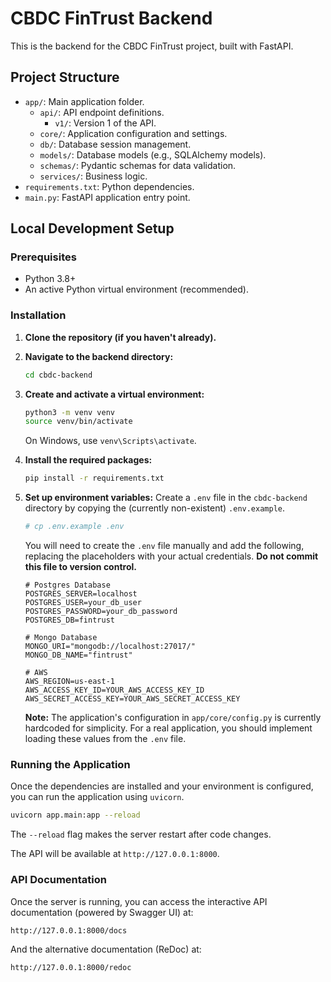 # CBDC FinTrust Backend

This is the backend for the CBDC FinTrust project, built with FastAPI.

## Project Structure

- `app/`: Main application folder.
  - `api/`: API endpoint definitions.
    - `v1/`: Version 1 of the API.
  - `core/`: Application configuration and settings.
  - `db/`: Database session management.
  - `models/`: Database models (e.g., SQLAlchemy models).
  - `schemas/`: Pydantic schemas for data validation.
  - `services/`: Business logic.
- `requirements.txt`: Python dependencies.
- `main.py`: FastAPI application entry point.

## Local Development Setup

### Prerequisites

- Python 3.8+
- An active Python virtual environment (recommended).

### Installation

1.  **Clone the repository (if you haven't already).**

2.  **Navigate to the backend directory:**
    ```sh
    cd cbdc-backend
    ```

3.  **Create and activate a virtual environment:**
    ```sh
    python3 -m venv venv
    source venv/bin/activate
    ```
    On Windows, use `venv\Scripts\activate`.

4.  **Install the required packages:**
    ```sh
    pip install -r requirements.txt
    ```

5.  **Set up environment variables:**
    Create a `.env` file in the `cbdc-backend` directory by copying the (currently non-existent) `.env.example`.
    ```sh
    # cp .env.example .env
    ```
    You will need to create the `.env` file manually and add the following, replacing the placeholders with your actual credentials. **Do not commit this file to version control.**

    ```
    # Postgres Database
    POSTGRES_SERVER=localhost
    POSTGRES_USER=your_db_user
    POSTGRES_PASSWORD=your_db_password
    POSTGRES_DB=fintrust

    # Mongo Database
    MONGO_URI="mongodb://localhost:27017/"
    MONGO_DB_NAME="fintrust"

    # AWS
    AWS_REGION=us-east-1
    AWS_ACCESS_KEY_ID=YOUR_AWS_ACCESS_KEY_ID
    AWS_SECRET_ACCESS_KEY=YOUR_AWS_SECRET_ACCESS_KEY
    ```
    **Note:** The application's configuration in `app/core/config.py` is currently hardcoded for simplicity. For a real application, you should implement loading these values from the `.env` file.

### Running the Application

Once the dependencies are installed and your environment is configured, you can run the application using `uvicorn`.

```sh
uvicorn app.main:app --reload
```

The `--reload` flag makes the server restart after code changes.

The API will be available at `http://127.0.0.1:8000`.

### API Documentation

Once the server is running, you can access the interactive API documentation (powered by Swagger UI) at:

`http://127.0.0.1:8000/docs`

And the alternative documentation (ReDoc) at:

`http://127.0.0.1:8000/redoc` 